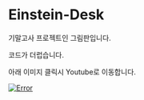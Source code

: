 # Einstein-Desk
기말고사 프로젝트인 그림판입니다.

코드가 더럽습니다.

아래 이미지 클릭시 Youtube로 이동합니다.

[![Error](http://img.youtube.com/vi/EiPif0a9BvY/0.jpg)](http://www.youtube.com/watch?v=EiPif0a9BvY)

